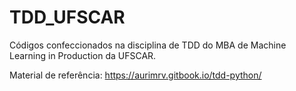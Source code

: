 # TDD_UFSCAR

Códigos confeccionados na disciplina de TDD do MBA de Machine Learning in Production da UFSCAR.

Material de referência: https://aurimrv.gitbook.io/tdd-python/